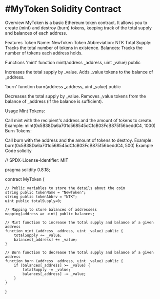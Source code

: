 # #MyToken Solidity Contract
Overview
MyToken is a basic Ethereum token contract. It allows you to create (mint) and destroy (burn) tokens, keeping track of the total supply and balances of each address.

Features
Token Name: NewToken
Token Abbreviation: NTK
Total Supply: Tracks the total number of tokens in existence.
Balances: Tracks the number of tokens each address holds.

Functions
'mint'
function mint(address _address, uint _value) public

Increases the total supply by _value.
Adds _value tokens to the balance of _address.

'burn'
function burn(address _address, uint _value) public

Decreases the total supply by _value.
Removes _value tokens from the balance of _address (if the balance is sufficient).

Usage
Mint Tokens:

Call mint with the recipient's address and the amount of tokens to create.
Example: mint(0x5B38Da6a701c568545dCfcB03FcB875f56beddC4, 1000)
Burn Tokens:

Call burn with the address and the amount of tokens to destroy.
Example: burn(0x5B38Da6a701c568545dCfcB03FcB875f56beddC4, 500)
Example Code
solidity



// SPDX-License-Identifier: MIT

pragma solidity 0.8.18;

contract MyToken {

    // Public variables to store the details about the coin
    string public tokenName = "NewToken";
    string public tokenAbbrv = "NTK";
    uint public totalSupply=0;

    // Mapping to store balances of addressess
    mapping(address => uint) public balances;

    // Mint function to increase the total supply and balance of a given address
    function mint (address _address, uint _value) public {
        totalSupply += _value;
        balances[_address] += _value;
    }

    // Burn function to decrease the total supply and balance of a given address
    function burn (address _address, uint _value) public {
        if (balances[_address] >= _value) {
            totalSupply -= _value;
            balances[_address] -= _value;
        }
    }
}

